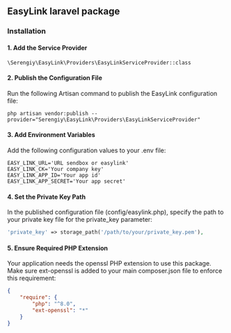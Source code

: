## EasyLink laravel package

### Installation
#### 1.	Add the Service Provider
```
\Serengiy\EasyLink\Providers\EasyLinkServiceProvider::class
```
#### 2.	Publish the Configuration File
Run the following Artisan command to publish the EasyLink configuration file:
```
php artisan vendor:publish --provider="Serengiy\EasyLink\Providers\EasyLinkServiceProvider"
```

#### 3.	Add Environment Variables
Add the following configuration values to your .env file:

```dotenv
EASY_LINK_URL='URL sendbox or easylink'
EASY_LINK_CK='Your company key'
EASY_LINK_APP_ID='Your app id'
EASY_LINK_APP_SECRET='Your app secret'
```
#### 4.	Set the Private Key Path 
In the published configuration file (config/easylink.php), specify the path to your private key file for the private_key parameter:
```php
'private_key' => storage_path('/path/to/your/private_key.pem'),
```
#### 5.	Ensure Required PHP Extension
Your application needs the openssl PHP extension to use this package. Make sure ext-openssl is added to your main composer.json file to enforce this requirement:
```json
{
    "require": {
        "php": "^8.0",
        "ext-openssl": "*"
    }
}
```
